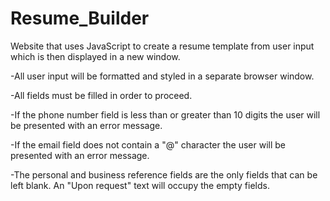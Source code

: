 # Resume_Builder
Website that uses JavaScript to create a resume template from user input which is then displayed in a new window.

-All user input will be formatted and styled in a separate browser window.

-All fields must be filled in order to proceed.

-If the phone number field is less than or greater than 10 digits the user will be presented with an error message.

-If the email field does not contain a "@" character the user will be presented with an error message.

-The personal and business reference fields are the only fields that can be left blank. An "Upon request" text will occupy the empty fields.
